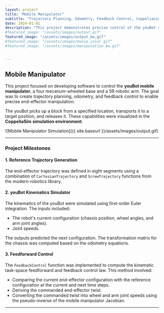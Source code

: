 ```yaml
---
layout: project
title: "Mobile Manipulator"
subtitle: "Trajectory Planning, Odometry, Feedback Control, Coppeliasim"
date: 2024-01-01
description: "This project demonstrates precise control of the youBot manipulator in CoppeliaSim."
#featured_image: "/assets/images/output.gif"
featured_image: "/assets/images/output_bw.gif"
#featured_image: "/assets/images/manip_color.gif"
#featured_image: "/assets/images/manipulation_bw.gif"


---
```



## Mobile Manipulator

This project focused on developing software to control the **youBot mobile manipulator**, a four mecanum-wheeled base and a 5R robotic arm. The goal was to create trajectory planning, odometry, and feedback control to enable precise end-effector manipulation.

The youBot picks up a block from a specified location, transports it to a target position, and releases it. These capabilities were visualized in the **CoppeliaSim simulation environment**.

![Mobile Manipulator Simulation]({{ site.baseurl }}/assets/images/output.gif)


---

### Project Milestones

#### **1. Reference Trajectory Generation**
The end-effector trajectory was defined in eight segments using a combination of `CartesianTrajectory` and `ScrewTrajectory` functions from the modern-robotics library.

#### **2. youBot Kinematics Simulator**
The kinematics of the youBot were simulated using first-order Euler integration. The inputs included:
- The robot's current configuration (chassis position, wheel angles, and arm joint angles).
- Joint speeds.

The outputs predicted the next configuration. The transformation matrix for the chassis was computed based on the odometry equations.

#### **3. Feedforward Control**
The `FeedbackControl` function was implemented to compute the kinematic task-space feedforward and feedback control law. This method involved:
- Comparing the current end-effector configuration with the reference configuration at the current and next time steps.
- Deriving the commanded end-effector twist. 
- Converting the commanded twist into wheel and arm joint speeds using the pseudo-inverse of the mobile manipulator Jacobian. 

---



